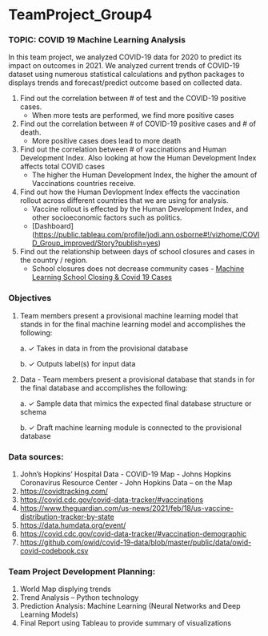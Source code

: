 # TeamProject_Group4


### TOPIC: COVID 19 Machine Learning Analysis
In this team project, we analyzed COVID-19 data for 2020 to predict its impact on outcomes in 2021. We analyzed current trends of COVID-19 dataset using numerous statistical calculations and python packages to displays trends and forecast/predict outcome based on collected data. 
1.  Find out the correlation between # of test and the COVID-19 positive cases. 
    - When more tests  are performed, we find more positive cases
2.  Find out the correlation between # of COVID-19 positive cases and # of death. 
    - More positive cases does lead to more death
3.  Find out the correlation between # of vaccinations and Human Development Index. Also looking at how the Human Development Index affects total COVID cases
    - The higher the Human Development Index, the higher the amount of Vaccinations countries receive.
4.  Find out how the Human Devlopment Index effects the vaccination rollout across different countries that we are using for analysis. 
    - Vaccine rollout is effected by the Human Development Index, and other socioeconomic factors such as politics. 
    - [Dashboard] (https://public.tableau.com/profile/jodi.ann.osborne#!/vizhome/COVID_Group_improved/Story?publish=yes)
5.  Find out the relationship between days of school closures and cases in the country / region.
    - School closures does not decrease community cases - [Machine Learning School Closing & Covid 19 Cases](https://github.com/Group4Columbia/TeamProject_Group4/blob/main/School_Closure_Covid19_Human.ipynb)

### Objectives
1.	Team members present a provisional machine learning model that stands in for the final machine learning model and accomplishes the following: 

	a.	✓ Takes in data in from the provisional database 

	b.	✓ Outputs label(s) for input data

2.	Data - Team members present a provisional database that stands in for the final database and accomplishes the following: 

	a.	✓ Sample data that mimics the expected final database structure or schema 

	b.	✓ Draft machine learning module is connected to the provisional database


### Data sources: 
1.	John’s Hopkins’ Hospital Data - COVID-19 Map - Johns Hopkins Coronavirus Resource Center  - John Hopkins Data – on the Map
2.	https://covidtracking.com/
3.	https://covid.cdc.gov/covid-data-tracker/#vaccinations
4.	https://www.theguardian.com/us-news/2021/feb/18/us-vaccine-distribution-tracker-by-state
5.	https://data.humdata.org/event/
6.	https://covid.cdc.gov/covid-data-tracker/#vaccination-demographic
7.	https://github.com/owid/covid-19-data/blob/master/public/data/owid-covid-codebook.csv

### Team Project Development Planning: 
1.	World Map displying trends
2.	Trend Analysis – Python technology
3.	Prediction Analysis: Machine Learning (Neural Networks and Deep Learning Models) 
4.	Final Report using Tableau to provide summary of visualizations 




